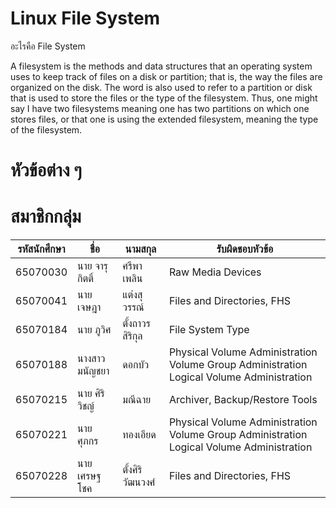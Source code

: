 # Linux File System

อะไรคือ File System

A filesystem is the methods and data structures that an operating system uses to keep track of files on a disk or
partition; that is, the way the files are organized on the disk. The word is also used to refer to a partition or
disk that is used to store the files or the type of the filesystem. Thus, one might say I have two filesystems
meaning one has two partitions on which one stores files, or that one is using the extended filesystem,
meaning the type of the filesystem.

# หัวข้อต่าง ๆ

# สมาชิกกลุ่ม
| รหัสนักศึกษา | ชื่อ            | นามสกุล     | รับผิดชอบหัวข้อ |
|-----------|---------------|------------|-------------|
| 65070030  | นาย จารุกิตติ์    | ศรีพาเพลิน   | Raw Media Devices |
| 65070041  | นาย เจษฎา     | แต่งสุวรรณ์   | Files and Directories, FHS |
| 65070184  | นาย ภูวิศ       | ตั้งถาวรสิริกุล | File System Type |
| 65070188  | นางสาว มนัญชยา | ดอกบัว      | Physical Volume Administration Volume Group Administration Logical Volume Administration |
| 65070215  | นาย ศิริวิชญ์     | มณีฉาย      | Archiver, Backup/Restore Tools |
| 65070221  | นาย ศุภกร      | ทองเอียด    | Physical Volume Administration Volume Group Administration Logical Volume Administration |
| 65070228  | นาย เศรษฐโชค  | ตั้งศิริวัฒนวงศ์ | Files and Directories, FHS |